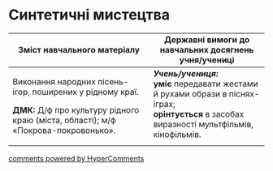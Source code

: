 <div id="hypercomments_widget" class="js-hypercomments-widget invisible"></div>

Синтетичні мистецтва
=============================================

<table>
  <tr>
    <td width="55%" align="center"><b>Зміст навчального матеріалу</b></td>
    <td width="45%" align="center"><b>Державні вимоги до навчальних досягнень учня/учениці</b></td>
  </tr>
<tbody>
  <tr>
    <td width="55%" style="vertical-align:top !important;">
<p>Виконання народних пісень-ігор, поширених у рідному краї.</p>
<p><b>ДМК:</b> Д/ф про культуру рідного краю (міста, області); м/ф «Покрова-покровонько».</p>
	</td>
<td width="45%" style="vertical-align:top !important;"><b><i>Учень/учениця:</i></b><br>
<b>уміє</b> передавати жестами й рухами образи в піснях-іграх;<br>
<b>орінтується</b> в засобах виразності мультфільмів, кінофільмів.<br>
</td>
	</tr>
</tbody>
</table>

<div class="js-hypercomments-container">
<a href="http://hypercomments.com" class="hc-link" title="comments widget">comments powered by HyperComments</a>
</div>